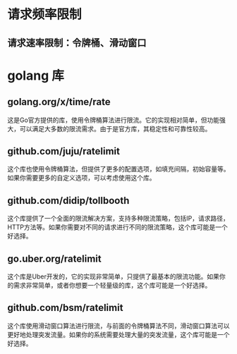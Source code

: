 # 请求频率限制
请求速率限制：令牌桶、滑动窗口
---


# golang 库

## golang.org/x/time/rate
这是Go官方提供的库，使用令牌桶算法进行限流。它的实现相对简单，但功能强大，可以满足大多数的限流需求。由于是官方库，其稳定性和可靠性较高。

## github.com/juju/ratelimit
这个库也使用令牌桶算法，但提供了更多的配置选项，如填充间隔，初始容量等。如果你需要更多的自定义选项，可以考虑使用这个库。

## github.com/didip/tollbooth
这个库提供了一个全面的限流解决方案，支持多种限流策略，包括IP，请求路径，HTTP方法等。如果你需要对不同的请求进行不同的限流策略，这个库可能是一个好选择。

## go.uber.org/ratelimit
这个库是Uber开发的，它的实现非常简单，只提供了最基本的限流功能。如果你的需求非常简单，或者你想要一个轻量级的库，这个库可能是一个好选择。

## github.com/bsm/ratelimit
这个库使用滑动窗口算法进行限流，与前面的令牌桶算法不同，滑动窗口算法可以更好地处理突发流量。如果你的系统需要处理大量的突发流量，这个库可能是一个好选择。
